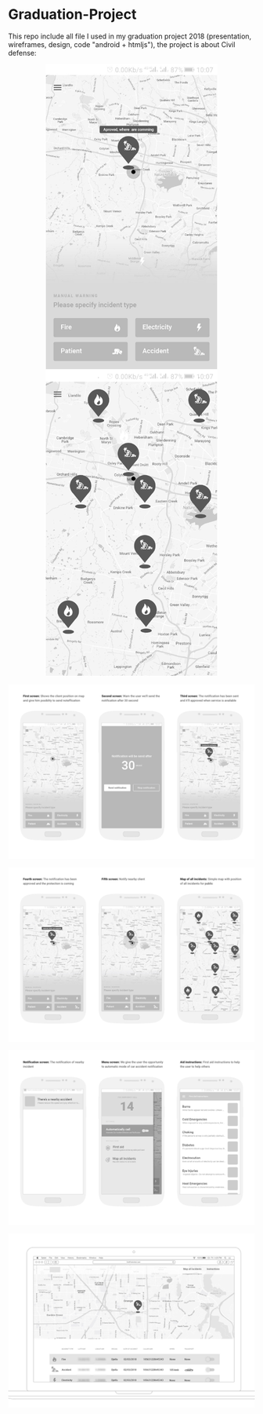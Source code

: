# Graduation-Project

This repo include all file I used in my graduation project 2018 (presentation, wireframes, design, code "android + htmljs"), the project is about Civil defense:

<p align="center">
  <img src="images/state-1.jpg" width="350"/>
  <img src="images/state-2.png" width="350"/>
</p>

![](Presentation/Mobile-first.png)

![](Presentation/Mobile-second.jpg)

![](Presentation/Mobile-third.jpg)

![](Presentation/web-preview2.jpg)
